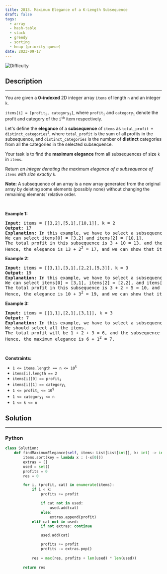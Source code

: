 ```yaml
---
title: 2813. Maximum Elegance of a K-Length Subsequence
draft: false
tags: 
  - array
  - hash-table
  - stack
  - greedy
  - sorting
  - heap-(priority-queue)
date: 2023-09-17
---
```


![Difficulty](https://img.shields.io/badge/Difficulty-Hard-blue.svg)

## Description

---
<p>You are given a <strong>0-indexed</strong> 2D integer array <code>items</code> of length <code>n</code> and an integer <code>k</code>.</p>

<p><code>items[i] = [profit<sub>i</sub>, category<sub>i</sub>]</code>, where <code>profit<sub>i</sub></code> and <code>category<sub>i</sub></code> denote the profit and category of the <code>i<sup>th</sup></code> item respectively.</p>

<p>Let&#39;s define the <strong>elegance</strong> of a <strong>subsequence</strong> of <code>items</code> as <code>total_profit + distinct_categories<sup>2</sup></code>, where <code>total_profit</code> is the sum of all profits in the subsequence, and <code>distinct_categories</code> is the number of <strong>distinct</strong> categories from all the categories in the selected subsequence.</p>

<p>Your task is to find the <strong>maximum elegance</strong> from all subsequences of size <code>k</code> in <code>items</code>.</p>

<p>Return <em>an integer denoting the maximum elegance of a subsequence of </em><code>items</code><em> with size exactly </em><code>k</code>.</p>

<p><strong>Note:</strong> A subsequence of an array is a new array generated from the original array by deleting some elements (possibly none) without changing the remaining elements&#39; relative order.</p>

<p>&nbsp;</p>
<p><strong class="example">Example 1:</strong></p>

<pre>
<strong>Input:</strong> items = [[3,2],[5,1],[10,1]], k = 2
<strong>Output:</strong> 17
<strong>Explanation: </strong>In this example, we have to select a subsequence of size 2.
We can select items[0] = [3,2] and items[2] = [10,1].
The total profit in this subsequence is 3 + 10 = 13, and the subsequence contains 2 distinct categories [2,1].
Hence, the elegance is 13 + 2<sup>2</sup> = 17, and we can show that it is the maximum achievable elegance. 
</pre>

<p><strong class="example">Example 2:</strong></p>

<pre>
<strong>Input:</strong> items = [[3,1],[3,1],[2,2],[5,3]], k = 3
<strong>Output:</strong> 19
<strong>Explanation:</strong> In this example, we have to select a subsequence of size 3. 
We can select items[0] = [3,1], items[2] = [2,2], and items[3] = [5,3]. 
The total profit in this subsequence is 3 + 2 + 5 = 10, and the subsequence contains 3 distinct categories [1,2,3]. 
Hence, the elegance is 10 + 3<sup>2</sup> = 19, and we can show that it is the maximum achievable elegance.</pre>

<p><strong class="example">Example 3:</strong></p>

<pre>
<strong>Input:</strong> items = [[1,1],[2,1],[3,1]], k = 3
<strong>Output:</strong> 7
<strong>Explanation:</strong> In this example, we have to select a subsequence of size 3. 
We should select all the items. 
The total profit will be 1 + 2 + 3 = 6, and the subsequence contains 1 distinct category [1]. 
Hence, the maximum elegance is 6 + 1<sup>2</sup> = 7.  </pre>

<p>&nbsp;</p>
<p><strong>Constraints:</strong></p>

<ul>
	<li><code>1 &lt;= items.length == n &lt;= 10<sup>5</sup></code></li>
	<li><code>items[i].length == 2</code></li>
	<li><code>items[i][0] == profit<sub>i</sub></code></li>
	<li><code>items[i][1] == category<sub>i</sub></code></li>
	<li><code>1 &lt;= profit<sub>i</sub> &lt;= 10<sup>9</sup></code></li>
	<li><code>1 &lt;= category<sub>i</sub> &lt;= n </code></li>
	<li><code>1 &lt;= k &lt;= n</code></li>
</ul>


## Solution

---
### Python
``` py title='maximum-elegance-of-a-k-length-subsequence'
class Solution:
    def findMaximumElegance(self, items: List[List[int]], k: int) -> int:
        items.sort(key = lambda x : (-x[0]))
        extras = []
        used = set()
        profits = 0
        res = 0

        for i, (profit, cat) in enumerate(items):
            if i < k:
                profits += profit

                if cat not in used:
                    used.add(cat)
                else:
                    extras.append(profit)
            elif cat not in used:
                if not extras: continue

                used.add(cat)

                profits += profit
                profits -= extras.pop()
            
            res = max(res, profits + len(used) * len(used))
        
        return res

```

